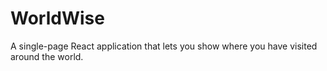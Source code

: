 # WorldWise
A single-page React application that lets you show where you have visited around the world.
